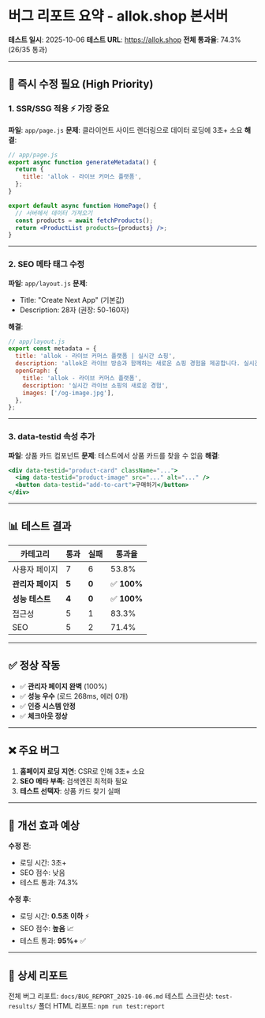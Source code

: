 # 버그 리포트 요약 - allok.shop 본서버

**테스트 일시**: 2025-10-06
**테스트 URL**: https://allok.shop
**전체 통과율**: 74.3% (26/35 통과)

---

## 🎯 즉시 수정 필요 (High Priority)

### 1. SSR/SSG 적용 ⚡ **가장 중요**
**파일**: `app/page.js`
**문제**: 클라이언트 사이드 렌더링으로 데이터 로딩에 3초+ 소요
**해결**:
```jsx
// app/page.js
export async function generateMetadata() {
  return {
    title: 'allok - 라이브 커머스 플랫폼',
  };
}

export default async function HomePage() {
  // 서버에서 데이터 가져오기
  const products = await fetchProducts();
  return <ProductList products={products} />;
}
```

---

### 2. SEO 메타 태그 수정
**파일**: `app/layout.js`
**문제**:
- Title: "Create Next App" (기본값)
- Description: 28자 (권장: 50-160자)

**해결**:
```jsx
// app/layout.js
export const metadata = {
  title: 'allok - 라이브 커머스 플랫폼 | 실시간 쇼핑',
  description: 'allok은 라이브 방송과 함께하는 새로운 쇼핑 경험을 제공합니다. 실시간 상품 구매, 특가 할인, 빠른 배송까지!',
  openGraph: {
    title: 'allok - 라이브 커머스 플랫폼',
    description: '실시간 라이브 쇼핑의 새로운 경험',
    images: ['/og-image.jpg'],
  },
};
```

---

### 3. data-testid 속성 추가
**파일**: 상품 카드 컴포넌트
**문제**: 테스트에서 상품 카드를 찾을 수 없음
**해결**:
```jsx
<div data-testid="product-card" className="...">
  <img data-testid="product-image" src="..." alt="..." />
  <button data-testid="add-to-cart">구매하기</button>
</div>
```

---

## 📊 테스트 결과

| 카테고리 | 통과 | 실패 | 통과율 |
|---------|------|------|--------|
| 사용자 페이지 | 7 | 6 | 53.8% |
| **관리자 페이지** | **5** | **0** | ✅ **100%** |
| **성능 테스트** | **4** | **0** | ✅ **100%** |
| 접근성 | 5 | 1 | 83.3% |
| SEO | 5 | 2 | 71.4% |

---

## ✅ 정상 작동

- ✅ **관리자 페이지 완벽** (100%)
- ✅ **성능 우수** (로드 268ms, 에러 0개)
- ✅ **인증 시스템 안정**
- ✅ **체크아웃 정상**

---

## ❌ 주요 버그

1. **홈페이지 로딩 지연**: CSR로 인해 3초+ 소요
2. **SEO 메타 부족**: 검색엔진 최적화 필요
3. **테스트 선택자**: 상품 카드 찾기 실패

---

## 🎯 개선 효과 예상

**수정 전**:
- 로딩 시간: 3초+
- SEO 점수: 낮음
- 테스트 통과: 74.3%

**수정 후**:
- 로딩 시간: **0.5초 이하** ⚡
- SEO 점수: **높음** 📈
- 테스트 통과: **95%+** ✅

---

## 📁 상세 리포트

전체 버그 리포트: `docs/BUG_REPORT_2025-10-06.md`
테스트 스크린샷: `test-results/` 폴더
HTML 리포트: `npm run test:report`
